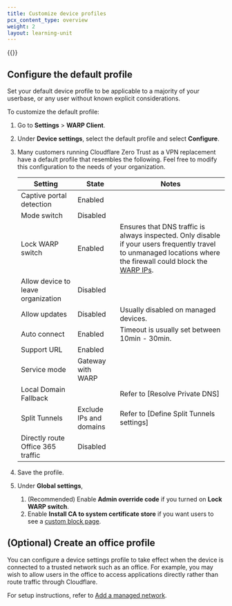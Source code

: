 ```yaml
---
title: Customize device profiles
pcx_content_type: overview
weight: 2
layout: learning-unit
---
```


{{<render file="warp/_device-profiles-intro.md" productFolder="cloudflare-one">}}

## Configure the default profile

Set your default device profile to be applicable to a majority of your userbase, or any user without known explicit considerations.

To customize the default profile:

1. Go to **Settings** > **WARP Client**.
2. Under **Device settings**, select the default profile and select **Configure**.
3. Many customers running Cloudflare Zero Trust as a VPN replacement have a default profile that resembles the following. Feel free to modify this configuration to the needs of your organization.

    | Setting | State | Notes |
    | ------- | ----- | ----- |
    | Captive portal detection | Enabled | |
    | Mode switch | Disabled | |
    | Lock WARP switch | Enabled | Ensures that DNS traffic is always inspected. Only disable if your users frequently travel to unmanaged locations where the firewall could block the [WARP IPs](/cloudflare-one/connections/connect-devices/warp/deployment/firewall/).  |
    | Allow device to leave organization | Disabled | |
    | Allow updates | Disabled | Usually disabled on managed devices. |
    | Auto connect | Enabled | Timeout is usually set between 10min - 30min. |
    | Support URL | Enabled | |
    | Service mode | Gateway with WARP | |
    | Local Domain Fallback | | Refer to [Resolve Private DNS] |
    | Split Tunnels | Exclude IPs and domains | Refer to [Define Split Tunnels settings] |
    | Directly route Office 365 traffic | Disabled | |

4. Save the profile.
5. Under **Global settings**,
    1. (Recommended) Enable **Admin override code** if you turned on **Lock WARP switch**.
    2. Enable **Install CA to system certificate store** if you want users to see a [custom block page](/cloudflare-one/policies/gateway/configuring-block-page/).

## (Optional) Create an office profile

You can configure a device settings profile to take effect when the device is connected to a trusted network such as an office. For example, you may wish to allow users in the office to access applications directly rather than route traffic through Cloudflare.

For setup instructions, refer to [Add a managed network](/cloudflare-one/connections/connect-devices/warp/configure-warp/managed-networks/).
